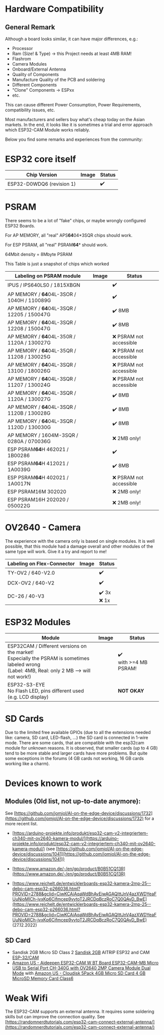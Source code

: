 # Hardware Compatibility

## General Remark
Although a board looks similar, it can have major differences, e.g.:

- Processor
- Ram (Size! & Type) -> this Project needs at least 4MB RAM!
- Flashrom
- Camera Modules
- Onboard/External Antenna
- Quality of Components
- Manufacture Quality of the PCB and soldering
- Different Components
- "Clone" Components -> ESPxx
- etc.

This can cause different Power Consumption, Power Requirements, compatibility issues, etc.

Most manufacturers and sellers buy what's cheap today on the Asian markets. In the end, it looks like it is sometimes a trial and error approach which ESP32-CAM Module works reliably.

Below you find some remarks and experiences from the community:

# ESP32 core itself

| Chip Version              | Image | Status   |
| ------------------------- | ----- | -------- |
| ESP32-D0WDQ6 (revision 1) |       | :heavy_check_mark: |

# PSRAM

There seems to be a lot of "fake" chips, or maybe wrongly configured ESP32 Boards.


For AP MEMORY, all "real" APS**64**04\*3SQR chips should work.

For ESP PSRAM, all "real" PSRAM**64**\* should work.

64Mbit density = 8Mbyte PSRAM

This Table is just a snapshot of chips which worked

| Labeling on PSRAM module                       | Image | Status                    |
| ---------------------------------------------- | ----- | ------------------------- |
| IPUS / IPS640LS0 / 1815XBGN                |       |:heavy_check_mark:              |
| AP MEMORY / **64**04L-3SOR / 1040H / 110089G |       | :heavy_check_mark:                  |
| AP MEMORY / **64**04L-3SQR / 12205 / 150047G |       | :heavy_check_mark: 8MB              |
| AP MEMORY / **64**04L-3SQR / 12208 / 150047G |       | :heavy_check_mark: 8MB              |
| AP MEMORY / **64**04L-350R / 1120A / 130027G |       | :x: PSRAM not accessible|
| AP MEMORY / **64**04L-35QR / 11208 / 130025G |       | :x: PSRAM not accessible|
| AP MEMORY / **64**04L-3SQR / 13100 / 180026G|       | :x: PSRAM not accessible|
| AP MEMORY / **64**04L-3SQR / 11207 / 130024G|       | :x: PSRAM not accessible|
| AP MEMORY / **64**04L-3SQR / 1120A / 130027G|       | :heavy_check_mark: 8MB              |
| AP MEMORY / **64**04L-3SQR / 1120B / 130028G|       | :heavy_check_mark: 8MB              |
| AP MEMORY / **64**04L-3SQR / 1120D / 130030G|       | :heavy_check_mark: 8MB              |
| AP MEMORY / 1604M-3SQR / 0280A / 070036G|       | :x: 2MB only!  |
| ESP PSRAM**64**H 462021 / 1B00286                |       | :heavy_check_mark:             |
| ESP PSRAM**64**H 412021 / 1A0039G                |       | :heavy_check_mark: 8MB         |
| ESP PSRAM**64**H 402021 / 1A0017N                |       | :x: PSRAM not accessible       | 
| ESP PSRAM16M 302020                        |       | :x: 2MB only! |
| ESP PSRAM16H 202020 / 050022G                |       | :x: 2MB only! |

# OV2640 - Camera

The experience with the camera only is based on single modules. It is well possible, that this module had a damage overall and other modules of the same type will work. Give it a try and report to me!

| Labeling on Flex-Connector | Image | Status                            |
| -------------------------- | ----- | --------------------------------- |
| TY-OV2 / 640-V2.0        |       | :heavy_check_mark:                          |
| DCX-OV2 / 640-V2         |       | :heavy_check_mark:                          |
| DC-26 / 40-V3            |       | :heavy_check_mark: 3x<br> :x: 1x |



# ESP32 Modules

| Module                                                       | Image | Status                         |
| ------------------------------------------------------------ | ----- | ------------------------------ |
| ESP32CAM / Different versions on the market!<br>Especially the PSRAM is sometimes labeled wrong<br>(Label: 4MB, Real: only 2 MB --> will not work!) |       | :heavy_check_mark:<br />with >=4 MB PSRAM! |
| ESP32-S3-EYE<br />No Flash LED, pins different used (e.g. LCD display) |       | **NOT OKAY**                   |



# SD Cards

Due to the limited free available GPIOs (due to all the extensions needed like: camera, SD card, LED-flash, ...) the SD card is connected in 1-wire mode. There are some cards, that are compatible with the esp32cam module for unknown reasons.
It is observed, that smaller cards (up to 4 GB) tend to be more stable and larger cards have more problems. But quite some exceptions in the forums (4 GB cards not working, 16 GB cards working like a charm).


# Devices known to work


## Modules (Old list, not up-to-date anymore):

See [https://github.com/jomjol/AI-on-the-edge-device/discussions/1732](https://github.com/jomjol/AI-on-the-edge-device/discussions/1732) for a more recent list.

 - [https://arduino-projekte.info/produkt/esp32-cam-v2-integriertem-ch340-mit-ov2640-kamera-modul/](https://arduino-projekte.info/produkt/esp32-cam-v2-integriertem-ch340-mit-ov2640-kamera-modul/) (see [https://github.com/jomjol/AI-on-the-edge-device/discussions/1041](https://github.com/jomjol/AI-on-the-edge-device/discussions/1041))

- [https://www.amazon.de/-/en/gp/product/B0B51CQ13R](https://www.amazon.de/-/en/gp/product/B0B51CQ13R)

- [https://www.reichelt.de/entwicklerboards-esp32-kamera-2mp-25--debo-cam-esp32-p266036.html?PROVID=2788&gclid=CjwKCAiAqaWdBhAvEiwAGAQlttJnV4azXWDYeaFUuNioMICh-jvxKp6Cifmcep9vvtoT2JRCDqBczRoC7Q0QAvD_BwE](https://www.reichelt.de/entwicklerboards-esp32-kamera-2mp-25--debo-cam-esp32-p266036.html?PROVID=2788&gclid=CjwKCAiAqaWdBhAvEiwAGAQlttJnV4azXWDYeaFUuNioMICh-jvxKp6Cifmcep9vvtoT2JRCDqBczRoC7Q0QAvD_BwE) (27.12.2022)

## SD Card
 
- Sandisk 2GB Micro SD Class 2 [Sandisk 2GB](https://www.amazon.co.uk/gp/product/B000N3LL02/ref=ppx_yo_dt_b_asin_title_o01_s00?ie=UTF8&psc=1)
AITRIP ESP32 and CAM [ESP-32/CAM](https://www.amazon.co.uk/gp/product/B08X49P8P3/ref=ppx_yo_dt_b_asin_title_o03_s00?ie=UTF8&psc=1)
- [Amazon US - Aideepen ESP32-CAM W BT Board ESP32-CAM-MB Micro USB to Serial Port CH-340G with OV2640 2MP Camera Module Dual Mode](https://www.amazon.com/gp/product/B0948ZFTQZ) with [Amazon US - Cloudisk 5Pack 4GB Micro SD Card 4 GB MicroSD Memory Card Class6](https://www.amazon.com/gp/product/B07QYTP4VN)

# Weak Wifi
The ESP32-CAM supports an external antenna. It requires some soldering skills but can improve the connection quality. See [https://randomnerdtutorials.com/esp32-cam-connect-external-antenna/](https://randomnerdtutorials.com/esp32-cam-connect-external-antenna/)
